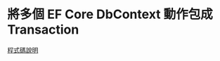 # 將多個 EF Core DbContext 動作包成 Transaction

[程式碼說明](https://blog.darkthread.net/blog/multi-dbcontext-transaction/)
